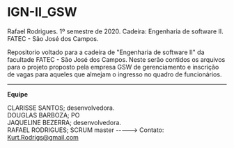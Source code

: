 # IGN-II_GSW

Rafael Rodrigues. 1º semestre de 2020. Cadeira: Engenharia de software II. FATEC - São José dos Campos. 

Repositorio voltado para a cadeira de "Engenharia de software II" da facultade FATEC - São José dos Campos. 
Neste serão contidos os arquivos para o projeto proposto pela empresa GSW de gerenciamento e inscrição de vagas
para aqueles que almejam o ingresso no quadro de funcionários. 

------------------------------------------------------------------------------------------------------------------------
**Equipe** 

CLARISSE SANTOS; desenvolvedora.          
DOUGLAS BARBOZA; PO                      
JAQUELINE BEZERRA; desenvolvedora.       
RAFAEL RODRIGUES; SCRUM master      ----->   Contato: Kurt.Rodrigs@gmail.com 

